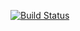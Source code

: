 [![Build Status](https://github.com/maxisme/transfermeit-backend/workflows/Transfer%20Me%20It/badge.svg)](https://github.com/maxisme/transfermeit-backend/actions)